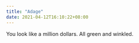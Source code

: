 ```yaml
---
title: "Adage"
date: 2021-04-12T16:10:22+08:00
---
```

You look like a million dollars. All green and winkled.